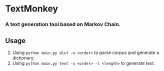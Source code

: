 # TextMonkey
### A text generation tool based on Markov Chain.
## Usage
1. Using `python main.py dict -o <order>` to parse corpus and generate a dictionary;
2. Using `python main.py text -o <order> -l <length>` to generate text.
